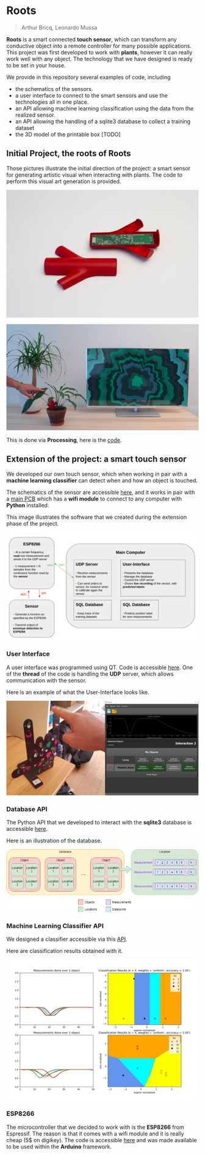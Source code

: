 # Roots

> Arthur Bricq, Leonardo Mussa

**Roots** is a smart connected **touch sensor**, which can transform any conductive object into a remote controller for many possible applications. This project was first developed to work with **plants**, however it can really work well with any object. The technology that we have designed is ready to be set in your house. 

We provide in this repository several examples of code, including

- the schematics of the sensors.
- a user interface to connect to the smart sensors and use the technologies all in one place. 
- an API allowing machine learning classification using the data from the realized sensor.
- an API allowing the handling of a sqlite3 database to collect a training dataset
- the 3D model of the printable box [TODO]

## Initial Project, the roots of Roots

Those pictures illustrate the initial direction of the project: a smart sensor for generating artistic visual when interacting with plants. The code to perform this visual art generation is provided. 

![](img/sensor_with_pcb.jpg)

![](img/final_setup.png)

This is done via **Processing**, here is the [code](processing/chic_1.pde).

## Extension of the project: a smart touch sensor

We developed our own touch sensor, which when working in pair with a **machine learning classifier** can detect when and how an object is touched. 

The schematics of the sensor are accessible [here](schematics/schematics_sensor.png), and it works in pair with a [main PCB](schematics/schematics_main_board.pdf) which has a **wifi module** to connect to any computer with **Python** installed.

This image illustrates the software that we created during the extension phase of the project. 

![](img/software_architecture.png)

### User Interface

A user interface was programmed using QT. Code is accessible [here](src/main.py). One of the **thread** of the code is handling the **UDP** server, which allows communication with the sensor. 

Here is an example of what the User-Interface looks like. 

![](img/touch1.png)



### Database API

The Python API that we developed to interact with the **sqlite3** database is accessible [here](src/database_gestion.py). 

Here is an illustration of the database.

![](img/Database_graphica_representation.png)

### Machine Learning Classifier API

We designed a classifier accessible via this [API](src/classifier.py).

Here are classification results obtained with it.

![](img/knn2.jpeg)

### ESP8266

The microcontroller that we decided to work with is the **ESP8266** from Espressif. The reason is that it comes with a wifi module and it is really cheap (5$ on digikey). The code is accessible [here](esp8266/ESP8266_communication.ino) and was made available to be used within the **Arduino** framework. 







